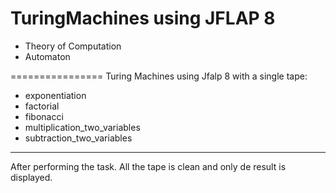# TuringMachines using JFLAP 8
- Theory of Computation
- Automaton

================
Turing Machines using Jfalp 8 with a single tape:
  - exponentiation
  - factorial
  - fibonacci
  - multiplication_two_variables
  - subtraction_two_variables

----------------

After performing the task.
All the tape is clean and only de result is displayed.
